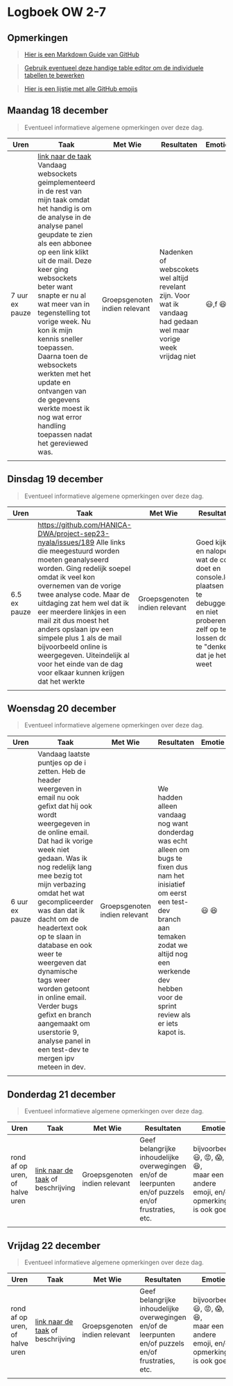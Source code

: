 # Logboek OW 2-7

## Opmerkingen

> [Hier is een Markdown Guide van GitHub](https://guides.github.com/features/mastering-markdown/)

> [Gebruik eventueel deze handige table editor om de individuele tabellen te bewerken](https://www.tablesgenerator.com/markdown_tables)

> [Hier is een lijstje met alle GitHub emojis](https://github.com/ikatyang/emoji-cheat-sheet/blob/master/README.md)

## Maandag 18 december

> Eventueel informatieve algemene opmerkingen over deze dag.

| Uren | Taak  | Met Wie | Resultaten | Emotie | Link |
|---|---|---|---|---|---|
| 7 uur ex pauze | [link naar de taak](https://github.com/link-naar-de-taak) Vandaag websockets geimplementeerd in de rest van mijn taak omdat het handig is om de analyse in de analyse panel geupdate te zien als een abbonee op een link klikt uit de mail. Deze keer ging websockets beter want snapte er nu al wat meer van in tegenstelling tot vorige week. Nu kon ik mijn kennis sneller toepassen. Daarna toen de websockets werkten met het update en ontvangen van de gegevens werkte moest ik nog wat error handling toepassen nadat het gereviewed was.  | Groepsgenoten indien relevant | Nadenken of webscokets wel altijd revelant zijn. Voor wat ik vandaag had gedaan wel maar vorige week vrijdag niet  |:smiley:,f :satisfied:| https://github.com/HANICA-DWA/project-sep23-nyala/commit/a15b1e13f8d7788b4358fe02462180ed1f7f1446#diff-a956d948e38db49ab45a2c229f8394cda53c3bed20fe522f0790ffb2beb6d71c, https://github.com/HANICA-DWA/project-sep23-nyala/commit/6c8927e6ca250bd308e00e6a9779c379fc45dd43, https://github.com/HANICA-DWA/project-sep23-nyala/commit/89e2c5841642c32becfe0a96f463e3103419c566|
| | | | | | |


## Dinsdag 19 december

> Eventueel informatieve algemene opmerkingen over deze dag.

| Uren | Taak  | Met Wie | Resultaten | Emotie | Link |
|---|---|---|---|---|---|
| 6.5 ex pauze | https://github.com/HANICA-DWA/project-sep23-nyala/issues/189 Alle links die meegestuurd worden moeten geanalyseerd worden. Ging redelijk soepel omdat ik veel kon overnemen van de vorige twee analyse code. Maar de uitdaging zat hem wel dat ik eer meerdere linkjes in een mail zit dus moest het anders opslaan ipv een simpele plus 1 als de mail bijvoorbeeld online is weergegeven. Uiteindelijk al voor het einde van de dag voor elkaar kunnen krijgen dat het werkte | Groepsgenoten indien relevant | Goed kijken en nalopen wat de code doet en console.logs plaatsen om te debuggen en niet proberen zelf op te lossen door te "denken" dat je het weet |:smiley:, :rage:, :satisfied: | https://github.com/HANICA-DWA/project-sep23-nyala/commit/e6ea3eb0eb588523061657be9443a8b002231f42, https://github.com/HANICA-DWA/project-sep23-nyala/commit/76cb881e6a7254a1f6e0e572937162869adfdb87 |
| | | | | | |

## Woensdag 20 december

> Eventueel informatieve algemene opmerkingen over deze dag.

| Uren | Taak  | Met Wie | Resultaten | Emotie | Link |
|---|---|---|---|---|---|
| 6 uur ex pauze| Vandaag laatste puntjes op de i zetten. Heb de header weergeven in email nu ook gefixt dat hij ook wordt weergegeven in de online email. Dat had ik vorige week niet gedaan. Was ik nog redelijk lang mee bezig tot mijn verbazing omdat het wat gecompliceerder was dan dat ik dacht om de headertext ook op te slaan in database en ook weer te weergeven dat dynamische tags weer worden getoont in online email. Verder bugs gefixt en branch aangemaakt om userstorie 9, analyse panel in een test-dev te mergen ipv meteen in dev. | Groepsgenoten indien relevant | We hadden alleen vandaag nog want donderdag was echt alleen om bugs te fixen dus nam het inisiatief om eerst een test-dev branch aan temaken zodat we altijd nog een werkende dev hebben voor de sprint review als er iets kapot is.  |:smiley: :satisfied: | https://github.com/HANICA-DWA/project-sep23-nyala/commit/a43f65a3c1afece762d7afe04138c52cfbca8b9b, https://github.com/HANICA-DWA/project-sep23-nyala/commit/788212cb0b9f4355519a54bcd6b9517359e8b75a, https://github.com/HANICA-DWA/project-sep23-nyala/commit/50d6cd71d55e7075ee7e76ac79410cdc01b3c635, https://github.com/HANICA-DWA/project-sep23-nyala/commit/78a1aa2b663242f17b03abeb68ca40a52ff1d3c4 |
| | | | | | |

## Donderdag 21 december

> Eventueel informatieve algemene opmerkingen over deze dag.

| Uren | Taak  | Met Wie | Resultaten | Emotie | Link |
|---|---|---|---|---|---|
| rond af op uren, of halve uren | [link naar de taak](https://github.com/link-naar-de-taak) of beschrijving | Groepsgenoten indien relevant | Geef belangrijke inhoudelijke overwegingen en/of de leerpunten en/of puzzels en/of frustraties, etc.  |bijvoorbeeld <br />:smiley:, :rage:, :scream:, of :satisfied:, <br />maar een andere emoji, en/of opmerking is ook goed | [link naar de resultaten](https://github.com/link-naar-de-commit) |
| | | | | | |

## Vrijdag 22 december

> Eventueel informatieve algemene opmerkingen over deze dag.

| Uren | Taak  | Met Wie | Resultaten | Emotie | Link |
|---|---|---|---|---|---|
| rond af op uren, of halve uren | [link naar de taak](https://github.com/link-naar-de-taak) of beschrijving | Groepsgenoten indien relevant | Geef belangrijke inhoudelijke overwegingen en/of de leerpunten en/of puzzels en/of frustraties, etc.  |bijvoorbeeld <br />:smiley:, :rage:, :scream:, of :satisfied:, <br />maar een andere emoji, en/of opmerking is ook goed | [link naar de resultaten](https://github.com/link-naar-de-commit) |
| | | | | | |
